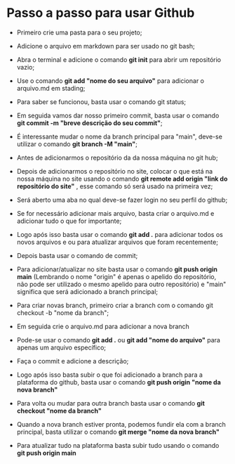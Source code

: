 # Passo a passo para usar Github

- Primeiro crie uma pasta para o seu projeto;

- Adicione o arquivo em markdown para ser usado no git bash;

- Abra o terminal e adicione o comando **git init** para abrir um repositório vazio;

- Use o comando **git add "nome do seu arquivo"** para adicionar o arquivo.md em stading;

- Para saber se funcionou, basta usar o comando git status;

- Em seguida vamos dar nosso primeiro commit, basta usar o comando **git commit -m "breve descrição do seu commit"**;

- É interessante mudar o nome da branch principal para "main", deve-se utilizar o comando **git branch -M "main"**;

- Antes de adicionarmos o repositório da da nossa máquina no git hub;

- Depois de adicionarmos o repositório no site, colocar o que está na nossa máquina no site usando o comando **git remote add origin "link do repositório do site"** , esse comando só será usado na primeira vez;

- Será aberto uma aba no qual deve-se fazer login no seu perfil do github;

- Se for necessário adicionar mais arquivo, basta criar o arquivo.md e adicionar tudo o que for importante;

- Logo após isso basta usar o comando **git add .** para adicionar todos os novos arquivos e ou para atualizar arquivos que foram recentemente;

- Depois basta usar o comando de commit;

- Para adicionar/atualizar no site basta usar o comando **git push origin main** (Lembrando o nome "origin" é apenas o apelido do repositório, não pode ser utilizado o mesmo apelido para outro repositório) e "main" significa que será adicionado a branch principal;

- Para criar novas branch, primeiro criar a branch com o comando git checkout -b "nome da branch";

- Em seguida crie o arquivo.md para adicionar a nova branch

- Pode-se usar o comando **git add .** ou **git add "nome do arquivo"** para apenas um arquivo específico; 

- Faça o commit e adicione a descrição;

- Logo após isso basta subir o que foi adicionado a branch para a plataforma do github, basta usar o comando **git push origin "nome da nova branch"**

- Para volta ou mudar para outra branch basta usar o comando **git checkout "nome da branch"**

- Quando a nova branch estiver pronta, podemos fundir ela com a branch principal, basta utilizar o comando **git merge "nome da nova branch"**

-  Para atualizar tudo na plataforma basta subir tudo usando o comando **git push origin main**

